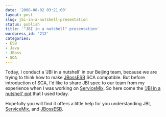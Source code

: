 ```yaml
---
date: '2008-08-02 03:21:00'
layout: post
slug: jbi-in-a-nutshell-presentation
status: publish
title: '"JBI in a nutshell" presentation'
wordpress_id: '212'
categories:
- ESB
- Java
- JBoss
- SOA
---
```


Today, I conduct a 'JBI in a nutshell' in our Beijing team, because we are trying to think how to make [JBossESB](http://jboss.org/jbossesb) SCA compatible. But before introduction of SCA, I'd like to share JBI spec to our team from my experience when I was working on [ServiceMix](http://servicemix.apache.org/). So here come the ['JBI in a nutshell' ppt](http://jeff.yuchang.googlepages.com/JBI_Presentation.pdf) that I used today.  
  
Hopefully you will find it offers a little help for you understanding JBI, [ServiceMix](http://servicemix.apache.org/), and [JBossESB](http://www.jboss.org/jbossesb).

